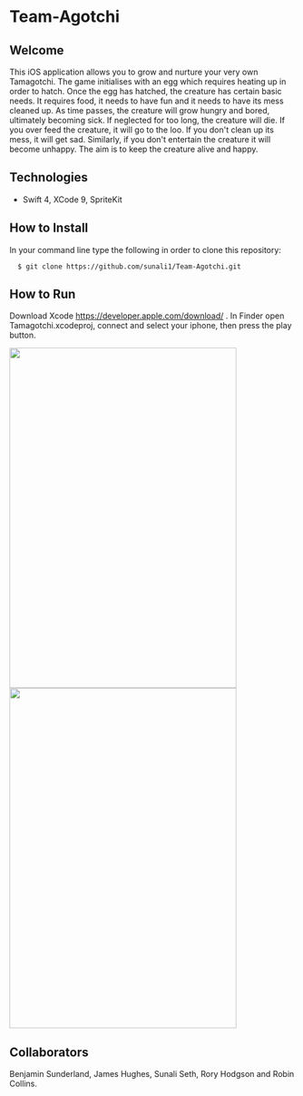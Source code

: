 # Team-Agotchi

Welcome
-----
This iOS application allows you to grow and nurture your very own Tamagotchi. The game initialises with an egg which requires heating up in order to hatch. Once the egg has hatched, the creature has certain basic needs. It requires food, it needs to have fun and it needs to have its mess cleaned up. As time passes, the creature will grow hungry and bored, ultimately becoming sick. If neglected for too long, the creature will die. If you over feed the creature, it will go to the loo. If you don't clean up its mess, it will get sad. Similarly, if you don't entertain the creature it will become unhappy. The aim is to keep the creature alive and happy.

Technologies
-----
- Swift 4, XCode 9, SpriteKit

How to Install
-----
In your command line type the following in order to clone this repository:
````
  $ git clone https://github.com/sunali1/Team-Agotchi.git
````

How to Run
-----
Download Xcode https://developer.apple.com/download/ .
In Finder open Tamagotchi.xcodeproj, connect and select your iphone, then press the play button.

<img align="center" width="400" height="600" src="./Tamagotchi/Assets/egg.png">
<img align="center" width="400" height="600" src="./Tamagotchi/Assets/cat.png">

Collaborators
----
Benjamin Sunderland, James Hughes, Sunali Seth, Rory Hodgson and Robin Collins.
